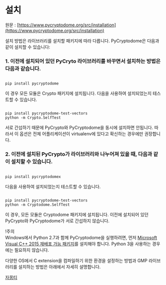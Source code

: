 # 설치  

원문 : [https://www.pycryptodome.org/src/installation](https://www.pycryptodome.org/src/installation)  

설치 방법은 라이브러리를 설치할 패키지에 따라 다릅니다. PyCryptodome은 다음과 같이 설치할 수 있습니다:  

### 1. 이전에 설치되어 있던 PyCryto 라이브러리를 바꾸면서 설치하는 방법은 다음과 같습니다.

<pre><code>
pip install pycryptodome
</code></pre>

이 경우 모든 모듈은 Crypto 패키지에 설치됩니다. 다음을 사용하여 설치되었는지 테스트할 수 있습니다.

<pre><code>
pip install pycryptodome-test-vectors
python -m Crypto.SelfTest
</code></pre>

서로 간섭하기 때문에 PyCrypto와 PyCryptodome을 동시에 설치하면 안됩니다. 따라서 이 옵션은 전체 어플리케이션이 virtualenv에 있다고 확신하는 경우에만 권장합니다.  

### 2. 이전에 설치된 PyCrypto가 라이브러리와 나누어져 있을 때, 다음과 같이 설치할 수 있습니다.

<pre><code>
pip install pycryptodomex
</code></pre>

다음을 사용하여 설치되었는지 테스트할 수 있습니다.

<pre><code>
pip install pycryptodome-test-vectors
python -m Cryptodome.SelfTest
</code></pre>

이 경우, 모든 모듈은 Cryptodome 패키지에 설치됩니다. 이전에 설치되어 있던 PyCrypto와 PyCryptodome가 서로 간섭하지 않습니다.  

!주의  
Windows에서 Python 2.7과 함께 PyCryptodome을 실행하려면, 먼저 [Microsoft Visual C++ 2015 재배포 가능 패키지](https://www.microsoft.com/ko-kr/download/details.aspx?id=48145)를 설치해야 합니다. Python 3을 사용하는 경우에는 필요하지 않습니다.  

다양한 OS에서 C extension을 컴파일하기 위한 환경을 설정하는 방법과 GMP 라이브러리를 설치하는 방법은 아래에서 자세히 설명합니다.  

[자몽티](https://github.com/jamongti)  